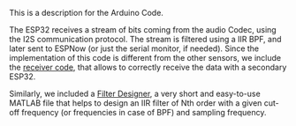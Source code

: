 This is a description for the Arduino Code. 

The ESP32 receives a stream of bits coming from the audio Codec, using the I2S communication protocol. The stream is filtered using a IIR BPF, and later sent to ESPNow (or just the serial monitor, if needed). Since the implementation of this code is different from the other sensors, we include the [receiver code](https://github.com/grender007/Modular-Biomedical-Sensor-Board-for-Education/blob/main/Sound%20Sensor/Arduino%20Code/Sound_receiver.ino), that allows to correctly receive the data with a secondary ESP32. 

Similarly, we included a [Filter Designer](https://github.com/grender007/Modular-Biomedical-Sensor-Board-for-Education/blob/main/Sound%20Sensor/Arduino%20Code/Filter_1.m), a very short and easy-to-use MATLAB file that helps to design an IIR filter of Nth order with a given cut-off frequency (or frequencies in case of BPF) and sampling frequency.


